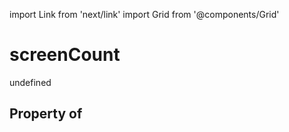 import Link from 'next/link'
import Grid from '@components/Grid'

# screenCount

undefined

## Property of



